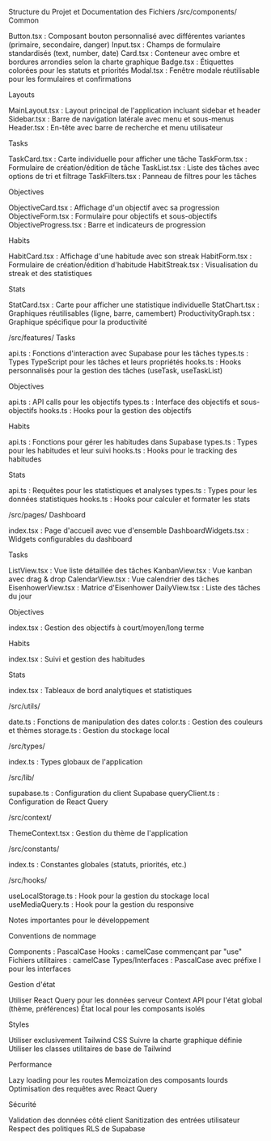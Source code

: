 Structure du Projet et Documentation des Fichiers
/src/components/
Common

Button.tsx : Composant bouton personnalisé avec différentes variantes (primaire, secondaire, danger)
Input.tsx : Champs de formulaire standardisés (text, number, date)
Card.tsx : Conteneur avec ombre et bordures arrondies selon la charte graphique
Badge.tsx : Étiquettes colorées pour les statuts et priorités
Modal.tsx : Fenêtre modale réutilisable pour les formulaires et confirmations

Layouts

MainLayout.tsx : Layout principal de l'application incluant sidebar et header
Sidebar.tsx : Barre de navigation latérale avec menu et sous-menus
Header.tsx : En-tête avec barre de recherche et menu utilisateur

Tasks

TaskCard.tsx : Carte individuelle pour afficher une tâche
TaskForm.tsx : Formulaire de création/édition de tâche
TaskList.tsx : Liste des tâches avec options de tri et filtrage
TaskFilters.tsx : Panneau de filtres pour les tâches

Objectives

ObjectiveCard.tsx : Affichage d'un objectif avec sa progression
ObjectiveForm.tsx : Formulaire pour objectifs et sous-objectifs
ObjectiveProgress.tsx : Barre et indicateurs de progression

Habits

HabitCard.tsx : Affichage d'une habitude avec son streak
HabitForm.tsx : Formulaire de création/édition d'habitude
HabitStreak.tsx : Visualisation du streak et des statistiques

Stats

StatCard.tsx : Carte pour afficher une statistique individuelle
StatChart.tsx : Graphiques réutilisables (ligne, barre, camembert)
ProductivityGraph.tsx : Graphique spécifique pour la productivité

/src/features/
Tasks

api.ts : Fonctions d'interaction avec Supabase pour les tâches
types.ts : Types TypeScript pour les tâches et leurs propriétés
hooks.ts : Hooks personnalisés pour la gestion des tâches (useTask, useTaskList)

Objectives

api.ts : API calls pour les objectifs
types.ts : Interface des objectifs et sous-objectifs
hooks.ts : Hooks pour la gestion des objectifs

Habits

api.ts : Fonctions pour gérer les habitudes dans Supabase
types.ts : Types pour les habitudes et leur suivi
hooks.ts : Hooks pour le tracking des habitudes

Stats

api.ts : Requêtes pour les statistiques et analyses
types.ts : Types pour les données statistiques
hooks.ts : Hooks pour calculer et formater les stats

/src/pages/
Dashboard

index.tsx : Page d'accueil avec vue d'ensemble
DashboardWidgets.tsx : Widgets configurables du dashboard

Tasks

ListView.tsx : Vue liste détaillée des tâches
KanbanView.tsx : Vue kanban avec drag & drop
CalendarView.tsx : Vue calendrier des tâches
EisenhowerView.tsx : Matrice d'Eisenhower
DailyView.tsx : Liste des tâches du jour

Objectives

index.tsx : Gestion des objectifs à court/moyen/long terme

Habits

index.tsx : Suivi et gestion des habitudes

Stats

index.tsx : Tableaux de bord analytiques et statistiques

/src/utils/

date.ts : Fonctions de manipulation des dates
color.ts : Gestion des couleurs et thèmes
storage.ts : Gestion du stockage local

/src/types/

index.ts : Types globaux de l'application

/src/lib/

supabase.ts : Configuration du client Supabase
queryClient.ts : Configuration de React Query

/src/context/

ThemeContext.tsx : Gestion du thème de l'application

/src/constants/

index.ts : Constantes globales (statuts, priorités, etc.)

/src/hooks/

useLocalStorage.ts : Hook pour la gestion du stockage local
useMediaQuery.ts : Hook pour la gestion du responsive

Notes importantes pour le développement

Conventions de nommage

Components : PascalCase
Hooks : camelCase commençant par "use"
Fichiers utilitaires : camelCase
Types/Interfaces : PascalCase avec préfixe I pour les interfaces


Gestion d'état

Utiliser React Query pour les données serveur
Context API pour l'état global (thème, préférences)
État local pour les composants isolés


Styles

Utiliser exclusivement Tailwind CSS
Suivre la charte graphique définie
Utiliser les classes utilitaires de base de Tailwind


Performance

Lazy loading pour les routes
Memoization des composants lourds
Optimisation des requêtes avec React Query


Sécurité

Validation des données côté client
Sanitization des entrées utilisateur
Respect des politiques RLS de Supabase
